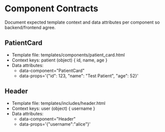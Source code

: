 # Component Contracts

Document expected template context and data attributes per component so backend/frontend agree.

## PatientCard
- Template file: templates/components/patient_card.html
- Context keys: patient (object) { id, name, age }
- Data attributes:
  - data-component="PatientCard"
  - data-props='{"id": 123, "name": "Test Patient", "age": 52}'

## Header
- Template file: templates/includes/header.html
- Context keys: user (object) { username }
- Data attributes:
  - data-component="Header"
  - data-props='{"username":"alice"}'
